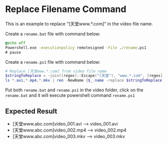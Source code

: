 # Replace Filename Command

This is an example to replace "[天堂www.*.com]" in the video file name. 

Create a `rename.bat` file with command below:

```bat
@echo off
Powershell.exe -executionpolicy remotesigned -File ./rename.ps1
# pause
```

Create a `rename.ps1` file with command below:

```ps1
# Replace [天堂www.*.com] from video file name
$stringToReplace = -join([regex]::Escape("[天堂"), "www.*.com", [regex]::Escape("]"))
ls *.avi,*.mp4,*.mkv | ren -NewName {$_.name -replace $stringToReplace,""}
```

Put both `rename.bat` and `rename.ps1` in the video folder, click on the `rename.bat` and it will execute powershell command `rename.ps1`

## Expected Result

- [天堂www.abc.com]video_001.avi --> video_001.avi
- [天堂www.abc.com]video_002.mp4 --> video_002.mp4
- [天堂www.abc.com]video_003.mkv --> video_003.mkv